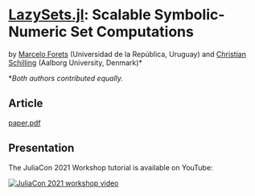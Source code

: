 # [LazySets.jl](https://github.com/JuliaReach/LazySets.jl): Scalable Symbolic-Numeric Set Computations

by [Marcelo Forets](https://github.com/mforets) (Universidad de la República, Uruguay) and
[Christian Schilling](https://github.com/schillic) (Aalborg University, Denmark)*

**Both authors contributed equally.*

## Article

[paper.pdf](https://github.com/JuliaReach/LazySets-JuliaCon21/blob/main/paper/paper.pdf)

## Presentation

The JuliaCon 2021 Workshop tutorial is available on YouTube:

[![JuliaCon 2021 workshop video](https://img.youtube.com/vi/P4I7pTvQ4nk/0.jpg)](https://youtu.be/P4I7pTvQ4nk)
